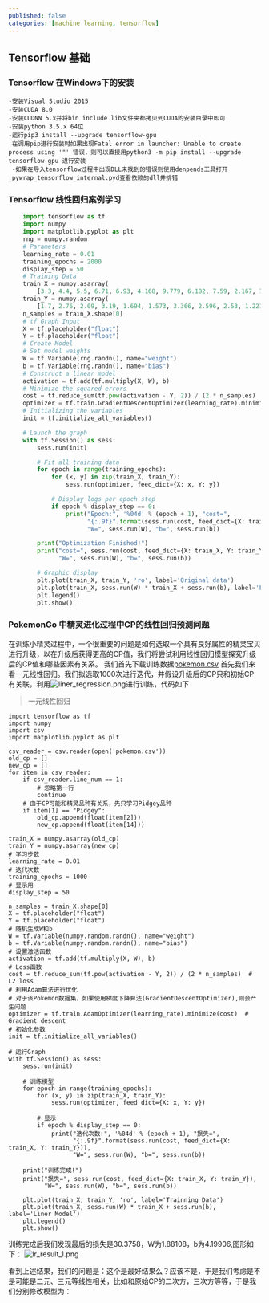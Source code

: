 ```yaml
---
published: false
categories: [machine learning, tensorflow]
---
```

## Tensorflow 基础
### Tensorflow 在Windows下的安装
	-安装Visual Studio 2015
    -安装CUDA 8.0
    -安装CUDNN 5.x并将bin include lib文件夹都拷贝到CUDA的安装目录中即可
    -安装python 3.5.x 64位
    -运行pip3 install --upgrade tensorflow-gpu
     在调用pip进行安装时如果出现Fatal error in launcher: Unable to create process using '"' 错误，则可以直接用python3 -m pip install --upgrade tensorflow-gpu 进行安装
     -如果在导入tensorflow过程中出现DLL未找到的错误则使用denpends工具打开_pywrap_tensorflow_internal.pyd查看依赖的dll并排错
     
### Tensorflow 线性回归案例学习

```python
    import tensorflow as tf
    import numpy
    import matplotlib.pyplot as plt
    rng = numpy.random
    # Parameters
    learning_rate = 0.01
    training_epochs = 2000
    display_step = 50
    # Training Data
    train_X = numpy.asarray(
        [3.3, 4.4, 5.5, 6.71, 6.93, 4.168, 9.779, 6.182, 7.59, 2.167, 7.042, 10.791, 5.313, 7.997, 5.654, 9.27, 3.1])
    train_Y = numpy.asarray(
        [1.7, 2.76, 2.09, 3.19, 1.694, 1.573, 3.366, 2.596, 2.53, 1.221, 2.827, 3.465, 1.65, 2.904, 2.42, 2.94, 1.3])
    n_samples = train_X.shape[0]
    # tf Graph Input
    X = tf.placeholder("float")
    Y = tf.placeholder("float")
    # Create Model
    # Set model weights
    W = tf.Variable(rng.randn(), name="weight")
    b = tf.Variable(rng.randn(), name="bias")
    # Construct a linear model
    activation = tf.add(tf.multiply(X, W), b)
    # Minimize the squared errors
    cost = tf.reduce_sum(tf.pow(activation - Y, 2)) / (2 * n_samples)  # L2 loss
    optimizer = tf.train.GradientDescentOptimizer(learning_rate).minimize(cost)  # Gradient descent
    # Initializing the variables
    init = tf.initialize_all_variables()

    # Launch the graph
    with tf.Session() as sess:
        sess.run(init)

        # Fit all training data
        for epoch in range(training_epochs):
            for (x, y) in zip(train_X, train_Y):
                sess.run(optimizer, feed_dict={X: x, Y: y})

            # Display logs per epoch step
            if epoch % display_step == 0:
                print("Epoch:", '%04d' % (epoch + 1), "cost=",
                      "{:.9f}".format(sess.run(cost, feed_dict={X: train_X, Y: train_Y})),
                      "W=", sess.run(W), "b=", sess.run(b))

        print("Optimization Finished!")
        print("cost=", sess.run(cost, feed_dict={X: train_X, Y: train_Y}),
              "W=", sess.run(W), "b=", sess.run(b))

        # Graphic display
        plt.plot(train_X, train_Y, 'ro', label='Original data')
        plt.plot(train_X, sess.run(W) * train_X + sess.run(b), label='Fitted line')
        plt.legend()
        plt.show()
```

### PokemonGo 中精灵进化过程中CP的线性回归预测问题
在训练小精灵过程中，一个很重要的问题是如何选取一个具有良好属性的精灵宝贝进行升级，以在升级后获得更高的CP值，我们将尝试利用线性回归模型探究升级后的CP值和哪些因素有关系。
我们首先下载训练数据[pokemon.csv](https://www.openintro.org/stat/data/pokemon.csv)
首先我们来看一元线性回归。我们拟选取1000次进行迭代，并假设升级后的CP只和初始CP有关联，利用![liner_regression.png]({{site.baseurl}}/_posts/assets/liner_regression.png)进行训练，代码如下

> 一元线性回归

	import tensorflow as tf
    import numpy
    import csv
    import matplotlib.pyplot as plt

    csv_reader = csv.reader(open('pokemon.csv'))
    old_cp = []
    new_cp = []
    for item in csv_reader:
        if csv_reader.line_num == 1:
            # 忽略第一行
            continue
        # 由于CP可能和精灵品种有关系，先只学习Pidgey品种
        if item[1] == "Pidgey":
            old_cp.append(float(item[2]))
            new_cp.append(float(item[14]))

    train_X = numpy.asarray(old_cp)
    train_Y = numpy.asarray(new_cp)
    # 学习步数
    learning_rate = 0.01
    # 迭代次数
    training_epochs = 1000
    # 显示用
    display_step = 50

    n_samples = train_X.shape[0]
    X = tf.placeholder("float")
    Y = tf.placeholder("float")
    # 随机生成W和b
    W = tf.Variable(numpy.random.randn(), name="weight")
    b = tf.Variable(numpy.random.randn(), name="bias")
    # 设置激活函数
    activation = tf.add(tf.multiply(X, W), b)
    # Loss函数
    cost = tf.reduce_sum(tf.pow(activation - Y, 2)) / (2 * n_samples)  # L2 loss
    # 利用Adam算法进行优化
    # 对于该Pokemon数据集，如果使用梯度下降算法(GradientDescentOptimizer),则会产生问题
    optimizer = tf.train.AdamOptimizer(learning_rate).minimize(cost)  # Gradient descent
    # 初始化参数
    init = tf.initialize_all_variables()

    # 运行Graph
    with tf.Session() as sess:
        sess.run(init)

        # 训练模型
        for epoch in range(training_epochs):
            for (x, y) in zip(train_X, train_Y):
                sess.run(optimizer, feed_dict={X: x, Y: y})

            # 显示
            if epoch % display_step == 0:
                print("迭代次数:", '%04d' % (epoch + 1), "损失=",
                      "{:.9f}".format(sess.run(cost, feed_dict={X: train_X, Y: train_Y})),
                      "W=", sess.run(W), "b=", sess.run(b))

        print("训练完成!")
        print("损失=", sess.run(cost, feed_dict={X: train_X, Y: train_Y}),
              "W=", sess.run(W), "b=", sess.run(b))

        plt.plot(train_X, train_Y, 'ro', label='Trainning Data')
        plt.plot(train_X, sess.run(W) * train_X + sess.run(b), label='Liner Model')
        plt.legend()
        plt.show()

训练完成后我们发现最后的损失是30.3758，W为1.88108，b为4.19906,图形如下：
![lr_result_1.png]({{site.baseurl}}/_posts/assets/lr_result_1.png)

看到上述结果，我们的问题是：这个是最好结果么？应该不是，于是我们考虑是不是可能是二元、三元等线性相关，比如和原始CP的二次方，三次方等等，于是我们分别修改模型为：

   
 
